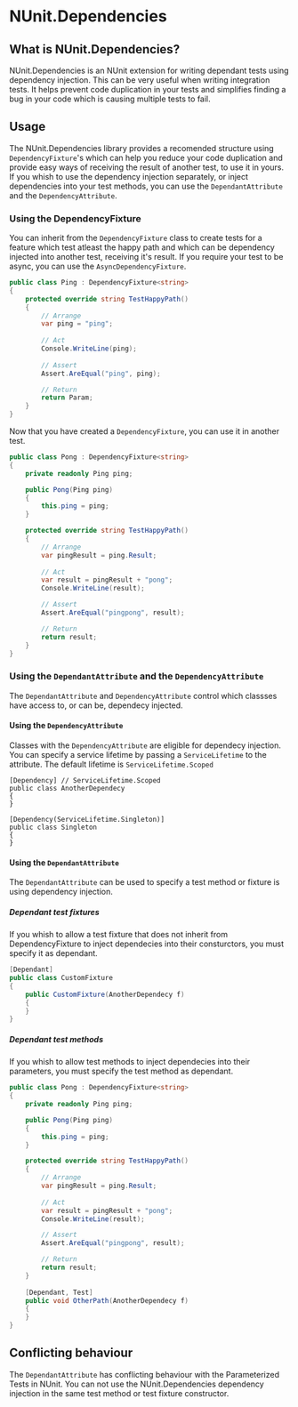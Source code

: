 # NUnit.Dependencies

## What is NUnit.Dependencies?

NUnit.Dependencies is an NUnit extension for writing dependant tests using dependency injection. This can be very useful when writing integration tests.
It helps prevent code duplication in your tests and simplifies finding a bug in your code which is causing multiple tests to fail.

## Usage

The NUnit.Dependencies library provides a recomended structure using `DependencyFixture`'s which can help you reduce your code duplication and provide easy ways of receiving the result of another test, to use it in yours.
If you whish to use the dependency injection separately, or inject dependencies into your test methods, you can use the `DependantAttribute` and the `DependencyAttribute`.

### Using the DependencyFixture

You can inherit from the `DependencyFixture` class to create tests for a feature which test atleast the happy path and which can be dependency injected into another test, receiving it's result.
If you require your test to be async, you can use the `AsyncDependencyFixture`.

```csharp
public class Ping : DependencyFixture<string>
{
    protected override string TestHappyPath()
    {
        // Arrange
        var ping = "ping";
        
        // Act
        Console.WriteLine(ping);
        
        // Assert
        Assert.AreEqual("ping", ping);

        // Return
        return Param;
    }
}
```

Now that you have created a `DependencyFixture`, you can use it in another test.

```csharp
public class Pong : DependencyFixture<string>
{
    private readonly Ping ping;

    public Pong(Ping ping)
    {
        this.ping = ping;
    }

    protected override string TestHappyPath()
    {
        // Arrange
        var pingResult = ping.Result;
        
        // Act
        var result = pingResult + "pong";
        Console.WriteLine(result);

        // Assert
        Assert.AreEqual("pingpong", result);

        // Return
        return result;
    }
}
```

### Using the `DependantAttribute` and the `DependencyAttribute`

The `DependantAttribute` and `DependencyAttribute` control which classses have access to, or can be, dependecy injected.

#### Using the `DependencyAttribute`

Classes with the `DependencyAttribute` are eligible for dependecy injection. You can specify a service lifetime by passing a `ServiceLifetime` to the attribute. The default lifetime is `ServiceLifetime.Scoped`

```chsarp
[Dependency] // ServiceLifetime.Scoped
public class AnotherDependecy
{
}

[Dependency(ServiceLifetime.Singleton)]
public class Singleton
{
}
```

#### Using the `DependantAttribute`

The `DependantAttribute` can be used to specify a test method or fixture is using dependency injection.

##### Dependant test fixtures

If you whish to allow a test fixture that does not inherit from DependencyFixture to inject dependecies into their consturctors, you must specify it as dependant.

```csharp
[Dependant]
public class CustomFixture
{
    public CustomFixture(AnotherDependecy f)
    {
    }
}
```

##### Dependant test methods

If you whish to allow test methods to inject dependecies into their parameters, you must specify the test method as dependant.

```csharp
public class Pong : DependencyFixture<string>
{
    private readonly Ping ping;

    public Pong(Ping ping)
    {
        this.ping = ping;
    }

    protected override string TestHappyPath()
    {
        // Arrange
        var pingResult = ping.Result;
        
        // Act
        var result = pingResult + "pong";
        Console.WriteLine(result);

        // Assert
        Assert.AreEqual("pingpong", result);

        // Return
        return result;
    }
    
    [Dependant, Test]
    public void OtherPath(AnotherDependecy f)
    {
    }
}
```

## Conflicting behaviour

The `DependantAttribute` has conflicting behaviour with the Parameterized Tests in NUnit. You can not use the NUnit.Dependencies dependency injection in the same test method or test fixture constructor.
